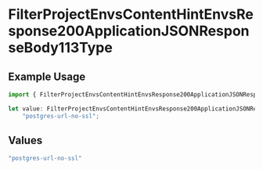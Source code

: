 # FilterProjectEnvsContentHintEnvsResponse200ApplicationJSONResponseBody113Type

## Example Usage

```typescript
import { FilterProjectEnvsContentHintEnvsResponse200ApplicationJSONResponseBody113Type } from "@simplesagar/vercel/models/filterprojectenvsop.js";

let value: FilterProjectEnvsContentHintEnvsResponse200ApplicationJSONResponseBody113Type =
    "postgres-url-no-ssl";
```

## Values

```typescript
"postgres-url-no-ssl"
```